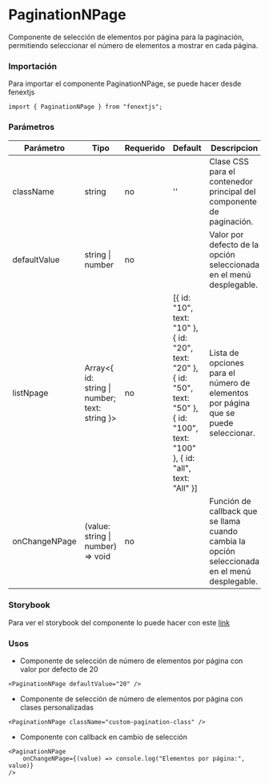 # PaginationNPage

Componente de selección de elementos por página para la paginación, permitiendo seleccionar el número de elementos a mostrar en cada página.

### Importación

Para importar el componente PaginationNPage, se puede hacer desde fenextjs

```tsx copy
import { PaginationNPage } from "fenextjs";
```

### Parámetros

| Parámetro     | Tipo                                              | Requerido | Default                                                                                                                                          | Descripcion                                                                                   |
| ------------- | ------------------------------------------------- | --------- | ------------------------------------------------------------------------------------------------------------------------------------------------ | --------------------------------------------------------------------------------------------- |
| className     | string                                            | no        | ''                                                                                                                                               | Clase CSS para el contenedor principal del componente de paginación.                          |
| defaultValue  | string \| number                                  | no        |                                                                                                                                                  | Valor por defecto de la opción seleccionada en el menú desplegable.                           |
| listNpage     | Array\<\{ id: string \| number; text: string \}\> | no        | [\{ id: "10", text: "10" \}, \{ id: "20", text: "20" \}, \{ id: "50", text: "50" \}, \{ id: "100", text: "100" \}, \{ id: "all", text: "All" \}] | Lista de opciones para el número de elementos por página que se puede seleccionar.            |
| onChangeNPage | (value: string \| number) =\> void                | no        |                                                                                                                                                  | Función de callback que se llama cuando cambia la opción seleccionada en el menú desplegable. |

### Storybook

Para ver el storybook del componente lo puede hacer con este [link](https://fenextjs-component-storybook.vercel.app/?path=/story/pagination-paginationnpage--index)

### Usos

-   Componente de selección de número de elementos por página con valor por defecto de 20

```tsx copy
<PaginationNPage defaultValue="20" />
```

-   Componente de selección de número de elementos por página con clases personalizadas

```tsx copy
<PaginationNPage className="custom-pagination-class" />
```

-   Componente con callback en cambio de selección

```tsx copy
<PaginationNPage
    onChangeNPage={(value) => console.log("Elementos por página:", value)}
/>
```
